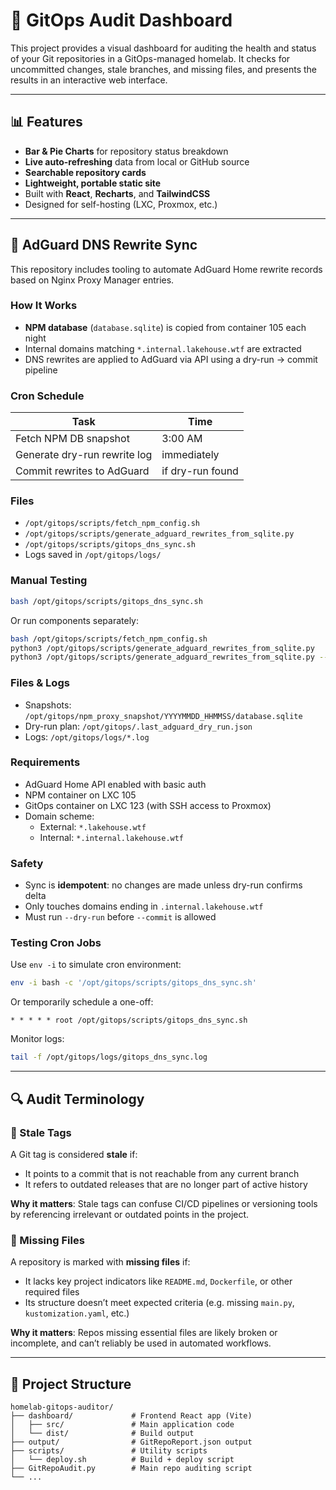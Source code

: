 # 🧭 GitOps Audit Dashboard

This project provides a visual dashboard for auditing the health and status of your Git repositories in a GitOps-managed homelab. It checks for uncommitted changes, stale branches, and missing files, and presents the results in an interactive web interface.

---

## 📊 Features

- **Bar & Pie Charts** for repository status breakdown
- **Live auto-refreshing** data from local or GitHub source
- **Searchable repository cards**
- **Lightweight, portable static site**
- Built with **React**, **Recharts**, and **TailwindCSS**
- Designed for self-hosting (LXC, Proxmox, etc.)

---

## 🧠 AdGuard DNS Rewrite Sync

This repository includes tooling to automate AdGuard Home rewrite records based on Nginx Proxy Manager entries.

### How It Works

- **NPM database** (`database.sqlite`) is copied from container 105 each night
- Internal domains matching `*.internal.lakehouse.wtf` are extracted
- DNS rewrites are applied to AdGuard via API using a dry-run → commit pipeline

### Cron Schedule

| Task                         | Time       |
|-----------------------------|------------|
| Fetch NPM DB snapshot       | 3:00 AM    |
| Generate dry-run rewrite log| immediately |
| Commit rewrites to AdGuard  | if dry-run found |

### Files

- `/opt/gitops/scripts/fetch_npm_config.sh`
- `/opt/gitops/scripts/generate_adguard_rewrites_from_sqlite.py`
- `/opt/gitops/scripts/gitops_dns_sync.sh`
- Logs saved in `/opt/gitops/logs/`

### Manual Testing

```bash
bash /opt/gitops/scripts/gitops_dns_sync.sh
```

Or run components separately:

```bash
bash /opt/gitops/scripts/fetch_npm_config.sh
python3 /opt/gitops/scripts/generate_adguard_rewrites_from_sqlite.py
python3 /opt/gitops/scripts/generate_adguard_rewrites_from_sqlite.py --commit
```

### Files & Logs

- Snapshots: `/opt/gitops/npm_proxy_snapshot/YYYYMMDD_HHMMSS/database.sqlite`
- Dry-run plan: `/opt/gitops/.last_adguard_dry_run.json`
- Logs: `/opt/gitops/logs/*.log`

### Requirements

- AdGuard Home API enabled with basic auth
- NPM container on LXC 105
- GitOps container on LXC 123 (with SSH access to Proxmox)
- Domain scheme:
  - External: `*.lakehouse.wtf`
  - Internal: `*.internal.lakehouse.wtf`

### Safety

- Sync is **idempotent**: no changes are made unless dry-run confirms delta
- Only touches domains ending in `.internal.lakehouse.wtf`
- Must run `--dry-run` before `--commit` is allowed

### Testing Cron Jobs

Use `env -i` to simulate cron environment:

```bash
env -i bash -c '/opt/gitops/scripts/gitops_dns_sync.sh'
```

Or temporarily schedule a one-off:

```cron
* * * * * root /opt/gitops/scripts/gitops_dns_sync.sh
```

Monitor logs:

```bash
tail -f /opt/gitops/logs/gitops_dns_sync.log
```

---

## 🔍 Audit Terminology

### 🔖 Stale Tags

A Git tag is considered **stale** if:

- It points to a commit that is not reachable from any current branch
- It refers to outdated releases that are no longer part of active history

**Why it matters**: Stale tags can confuse CI/CD pipelines or versioning tools by referencing irrelevant or outdated points in the project.

### 📁 Missing Files

A repository is marked with **missing files** if:

- It lacks key project indicators like `README.md`, `Dockerfile`, or other required files
- Its structure doesn’t meet expected criteria (e.g. missing `main.py`, `kustomization.yaml`, etc.)

**Why it matters**: Repos missing essential files are likely broken or incomplete, and can’t reliably be used in automated workflows.

---

## 📁 Project Structure

```text
homelab-gitops-auditor/
├── dashboard/             # Frontend React app (Vite)
│   ├── src/               # Main application code
│   └── dist/              # Build output
├── output/                # GitRepoReport.json output
├── scripts/               # Utility scripts
│   └── deploy.sh          # Build + deploy script
├── GitRepoAudit.py        # Main repo auditing script
└── ...
```

